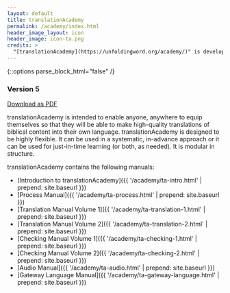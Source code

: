 ```yaml
---
layout: default
title: translationAcademy
permalink: /academy/index.html
header_image_layout: icon
header_image: icon-ta.png
credits: >
  "[translationAcademy](https://unfoldingword.org/academy/)" is developed by [Wycliffe Associates](https://wycliffeassociates.org/) and the [Door43 World Missions Community](https://door43.org/) made available under a [Creative Commons Attribution-ShareAlike 4.0 International](https://creativecommons.org/licenses/by-sa/4.0/) license.
---
```


{::options parse_block_html="false" /}
<div class="text-center">
  <h3>Version 5</h3>
  <p>
    <a class="btn btn-dark btn-sm" href="http://cdn.door43.org/en/ta/v5/pdf/en-ta-v5.pdf" title="PDF Document">
      <i class="fa fa-file-pdf-o"></i> Download as PDF
    </a>
  </p>
</div>

translationAcademy is intended to enable anyone, anywhere to equip themselves so that they will be able to make high-quality translations of biblical content into their own language. translationAcademy is designed to be highly flexible. It can be used in a systematic, in-advance approach or it can be used for just-in-time learning (or both, as needed). It is modular in structure.

translationAcademy contains the following manuals:

* [Introduction to translationAcademy]({{ '/academy/ta-intro.html' | prepend: site.baseurl }})
* [Process Manual]({{ '/academy/ta-process.html' | prepend: site.baseurl }})
* [Translation Manual Volume 1]({{ '/academy/ta-translation-1.html' | prepend: site.baseurl }})
* [Translation Manual Volume 2]({{ '/academy/ta-translation-2.html' | prepend: site.baseurl }})
* [Checking Manual Volume 1]({{ '/academy/ta-checking-1.html' | prepend: site.baseurl }})
* [Checking Manual Volume 2]({{ '/academy/ta-checking-2.html' | prepend: site.baseurl }})
* [Audio Manual]({{ '/academy/ta-audio.html' | prepend: site.baseurl }})
* [Gateway Language Manual]({{ '/academy/ta-gateway-language.html' | prepend: site.baseurl }})

